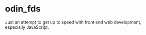 # odin_fds
Just an attempt to get up to speed with front end web development, especially JavaScript.
